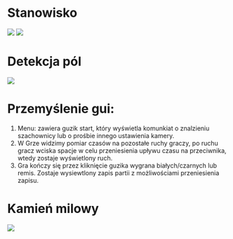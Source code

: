 # Stanowisko
![](https://github.com/maciejGolebio/chess-registrator/blob/master/photos/stanowisko_1.jpg)
![](https://github.com/maciejGolebio/chess-registrator/blob/master/photos/stanowisko_2.jpg)
# Detekcja pól
![](https://github.com/maciejGolebio/chess-registrator/blob/master/photos/10.05.2020.JPG)
# Przemyślenie gui:
1. Menu: zawiera guzik start, który wyświetla komunkiat o znalzieniu szachownicy
lub o prośbie innego ustawienia kamery.<br>
2. W Grze widzimy pomiar czasów na pozostałe ruchy graczy, po ruchu gracz 
wciska spacje w celu przeniesienia upływu czasu na przeciwnika,
wtedy zostaje wyświetlony ruch.
3. Gra kończy się przez kliknięcie guzika wygrana białych/czarnych lub remis.
Zostaje wysiewtlony zapis partii z możliwościami przeniesienia zapisu.
# Kamień milowy
![](https://github.com/maciejGolebio/chess-registrator/blob/master/photos/milestone.JPG)
